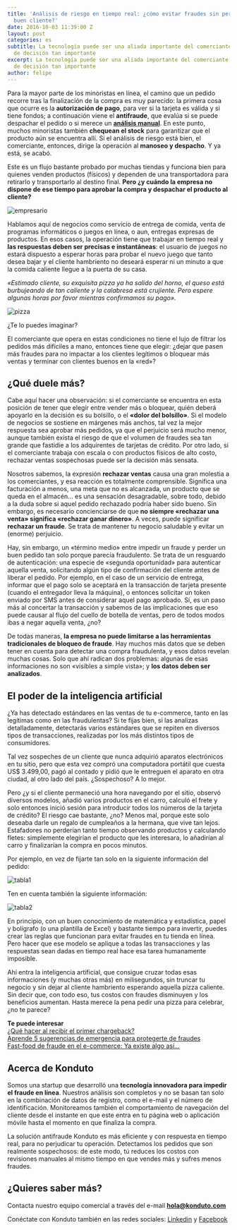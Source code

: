 ```yaml
---
title: 'Análisis de riesgo en tiempo real: ¿cómo evitar fraudes sin perjudicar al
  buen cliente?'
date: 2016-10-03 11:39:00 Z
layout: post
categories: es
subtitle: La tecnología puede ser una aliada importante del comerciante para una toma
  de decisión tan importante
excerpt: La tecnología puede ser una aliada importante del comerciante para una toma
  de decisión tan importante
author: felipe
---
```


Para la mayor parte de los minoristas en línea, el camino que un pedido recorre tras la finalización de la compra es muy parecido: la primera cosa que ocurre es la **autorización de pago**, para ver si la tarjeta es válida y si tiene fondos; a continuación viene el **antifraude**, que evalúa si se puede despachar el pedido o si merece un **[análisis manual](https://blog.konduto.com/es/2016/08/tenemos-que-hablar-de-revision-manual?utm_source=konduto&utm_medium=blog-es&utm_campaign=conteudo/)**. En este punto, muchos minoristas también **chequean el stock** para garantizar que el producto aún se encuentra allí. Si el análisis de riesgo está bien, el comerciante, entonces, dirige la operación al **manoseo y despacho**. Y ya está, se acabó.

Este es un flujo bastante probado por muchas tiendas y funciona bien para quienes venden productos (físicos) y dependen de una transportadora para retirarlo y transportarlo al destino final. **Pero ¿y cuándo la empresa no dispone de ese tiempo para aprobar la compra y despachar el producto al cliente?**

![empresario](/images/151201-empresario-relogios.jpg)

Hablamos aquí de negocios como servicio de entrega de comida, venta de programas informáticos o juegos en línea, o aun, entregas expresas de productos. En esos casos, la operación tiene que trabajar en tiempo real y **las respuestas deben ser precisas e instantáneas**: el usuario de juegos no estará dispuesto a esperar horas para probar el nuevo juego que tanto desea bajar y el cliente hambriento no deseará esperar ni un minuto a que la comida caliente llegue a la puerta de su casa.

*«Estimado cliente, su exquisita pizza ya ha salido del horno, el queso está burbujeando de tan caliente y la calabresa está crujiente. Pero espere algunas horas por favor mientras confirmamos su pago».*

![pizza](/images/151201-pizza.jpg)

¿Te lo puedes imaginar?

El comerciante que opera en estas condiciones no tiene el lujo de filtrar los pedidos más difíciles a mano, entonces tiene que elegir: ¿dejar que pasen más fraudes para no impactar a los clientes legítimos o bloquear más ventas y terminar con clientes buenos en la «red»?

## ¿Qué duele más?

Cabe aquí hacer una observación: si el comerciante se encuentra en esta posición de tener que elegir entre vender más o bloquear, quién deberá apoyarlo en la decisión es su bolsillo, o el **«dolor del bolsillo»**. Si el modelo de negocios se sostiene en márgenes más anchos, tal vez la mejor respuesta sea aprobar más pedidos, ya que el perjuicio será mucho menor, aunque también exista el riesgo de que el volumen de fraudes sea tan grande que fastidie a los adquirentes de tarjetas de crédito. Por otro lado, si el comerciante trabaja con escala o con productos físicos de alto costo, rechazar ventas sospechosas puede ser la decisión más sensata.

Nosotros sabemos, la expresión **rechazar ventas** causa una gran molestia a los comerciantes, y esa reacción es totalmente comprensible. Significa una facturación a menos, una meta que no es alcanzada, un producto que se queda en el almacén… es una sensación desagradable, sobre todo, debido a la duda sobre si aquel pedido rechazado podría haber sido bueno. Sin embargo, es necesario concienciarse de que **no siempre «rechazar una venta» significa «rechazar ganar dinero»**. A veces, puede significar **rechazar un fraude**. Se trata de mantener tu negocio saludable y evitar un (enorme) perjuicio.

Hay, sin embargo, un «término medio» entre impedir un fraude y perder un buen pedido tan solo porque parecía fraudulento. Se trata de un resguardo de autenticación: una especie de «segunda oportunidad» para autenticar aquella venta, solicitando algún tipo de confirmación del cliente antes de liberar el pedido. Por ejemplo, en el caso de un servicio de entrega, informar que el pago solo se aceptará en la transacción de tarjeta presente (cuando el entregador lleva la máquina), o entonces solicitar un token enviado por SMS antes de considerar aquel pago aprobado. Sí, es un paso más al concertar la transacción y sabemos de las implicaciones que eso puede causar al flujo del cuello de botella de ventas, pero de todos modos ibas a negar aquella venta, ¿no?

De todas maneras, **la empresa no puede limitarse a las herramientas tradicionales de bloqueo de fraude**. Hay muchos más datos que se deben tener en cuenta para detectar una compra fraudulenta, y esos datos revelan muchas cosas. Solo que ahí radican dos problemas: algunas de esas informaciones no son «visibles a simple vista»; y **los datos deben ser analizados**.

## El poder de la inteligencia artificial

¿Ya has detectado estándares en las ventas de tu e-commerce, tanto en las legítimas como en las fraudulentas? Si te fijas bien, si las analizas detalladamente, detectarás varios estándares que se repiten en diversos tipos de transacciones, realizadas por los más distintos tipos de consumidores.

Tal vez sospeches de un cliente que nunca adquirió aparatos electrónicos en tu sitio, pero que esta vez compró una computadora portátil que cuesta US$ 3.499,00, pagó al contado y pidió que le entreguen el aparato en otra ciudad, al otro lado del país. ¿Sospechoso? A lo mejor.

Pero ¿y si el cliente permaneció una hora navegando por el sitio, observó diversos modelos, añadió varios productos en el carro, calculó el frete y solo entonces inició sesión para introducir todos los números de la tarjeta de crédito? El riesgo cae bastante, ¿no? Menos mal, porque este solo deseaba darle un regalo de cumpleaños a la hermana, que vive tan lejos. Estafadores no perderían tanto tiempo observando productos y calculando fletes: simplemente elegirían el producto que les interesara, lo añadirían al carro y finalizarían la compra en pocos minutos.

Por ejemplo, en vez de fijarte tan solo en la siguiente información del pedido:

![tabla1](/images/161003tabla01.PNG)

Ten en cuenta también la siguiente información:

![tabla2](/images/161003tabla02.PNG)

En principio, con un buen conocimiento de matemática y estadística, papel y bolígrafo (o una plantilla de Excel) y bastante tiempo para invertir, puedes crear las reglas que funcionan para evitar fraudes en tu tienda en línea. Pero hacer que ese modelo se aplique a todas las transacciones y las respuestas sean dadas en tiempo real hace esa tarea humanamente imposible.

Ahí entra la inteligencia artificial, que consigue cruzar todas esas informaciones (y muchas otras más) en milisegundos, sin truncar tu negocio y sin dejar al cliente hambriento esperando aquella pizza caliente. Sin decir que, con todo eso, tus costos con fraudes disminuyen y los beneficios aumentan. Hasta merece la pena pedir una pizza para celebrar, ¿no te parece?

**Te puede interesar**  
[¿Qué hacer al recibir el primer chargeback?](https://blog.konduto.com/es/2016/05/que-hacer-al-recibir-el-primer-chargeback/?utm_source=konduto&utm_medium=blog-es&utm_campaign=conteudo)  
[Aprende 5 sugerencias de emergencia para protegerte de fraudes](http://blog.konduto.com/es/2016/07/chargebacks-aumentaron-sugerencias-para-protegerte-de-fraudes/?utm_source=konduto&utm_medium=blog-es&utm_campaign=conteudo)  
[Fast-food de fraude en el e-commerce: Ya existe algo así…](https://blog.konduto.com/es/2016/08/fast-food-de-fraude-en-internet/?utm_source=konduto&utm_medium=blog-es&utm_campaign=conteudo)

## Acerca de Konduto

Somos una startup que desarrolló una **tecnología innovadora para impedir el fraude en línea**. Nuestros análisis son completos y no se basan tan solo en la combinación de datos de registro, como el e-mail y el número de identificación. Monitoreamos también el comportamiento de navegación del cliente desde el instante en que este entra en tu página web o aplicación móvile hasta el momento en que finaliza la compra.

La solución antifraude Konduto es más eficiente y con respuesta en tiempo real, para no perjudicar tu operación. Detectamos los pedidos que son realmente sospechosos: de este modo, tú reduces los costos con revisiones manuales al mismo tiempo en que vendes más y sufres menos fraudes.

## ¿Quieres saber más?

Contacta nuestro equipo comercial a través del e-mail **hola@konduto.com**

Conéctate con Konduto también en las redes sociales: [Linkedin](https://www.linkedin.com/company/konduto) y [Facebook](https://www.facebook.com/konduto)  